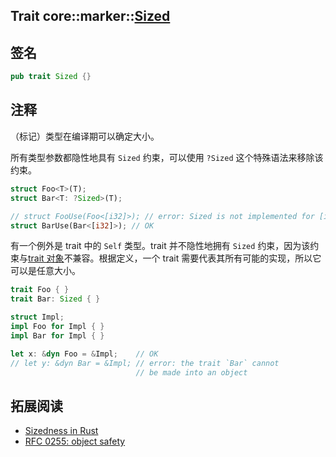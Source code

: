 Trait core::marker::[Sized][1]
---

## 签名

```rust
pub trait Sized {}
```

## 注释

（标记）类型在编译期可以确定大小。

所有类型参数都隐性地具有 `Sized` 约束，可以使用 `?Sized` 这个特殊语法来移除该约束。

```rust
struct Foo<T>(T);
struct Bar<T: ?Sized>(T);

// struct FooUse(Foo<[i32]>); // error: Sized is not implemented for [i32]
struct BarUse(Bar<[i32]>); // OK
```

有一个例外是 trait 中的 `Self` 类型。trait 并不隐性地拥有 `Sized` 约束，因为该约束与[trait 对象][2]不兼容。根据定义，一个 trait 需要代表其所有可能的实现，所以它可以是任意大小。

```rust
trait Foo { }
trait Bar: Sized { }

struct Impl;
impl Foo for Impl { }
impl Bar for Impl { }

let x: &dyn Foo = &Impl;    // OK
// let y: &dyn Bar = &Impl; // error: the trait `Bar` cannot
                            // be made into an object
```

## 拓展阅读

- [Sizedness in Rust][3]
- [RFC 0255: object safety][4]


[1]: https://doc.rust-lang.org/core/marker/trait.Sized.html
[2]: https://doc.rust-lang.org/book/ch17-02-trait-objects.html
[3]: https://github.com/pretzelhammer/rust-blog/blob/master/posts/sizedness-in-rust.md
[4]: https://github.com/rust-lang/rfcs/blob/master/text/0255-object-safety.md
